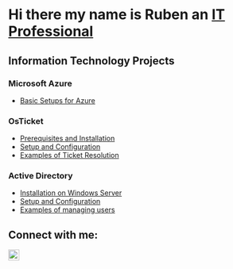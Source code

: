 <h1> Hi there my name is Ruben an  <a href="https://www.linkedin.com/in/ruben-issael-almaguer-84a58631a/">IT Professional</a></h1>

<h2> Information Technology Projects </h2>

<h3><b> Microsoft Azure </b></h3>

  - [Basic Setups for Azure](https://github.com/Ruissal/Azure-Basics)

<h3><b> OsTicket </b></h3>  

  - [Prerequisites and Installation](https://github.com/Ruissal/osticket-install)
  - [Setup and Configuration](https://github.com/Ruissal/osticket-post-config)
  - [Examples of Ticket Resolution](https://github.com/Ruissal/osTicket-Examples)

<h3><b> Active Directory </b></h3>

  - [Installation on Windows Server](https://github.com/Ruissal/Installing-Active-Directory)
  - [Setup and Configuration](https://github.com/Ruissal/Setting-up-Active-Directory)
  - [Examples of managing users](https://github.com/Ruissal/Active-Directory-Examples)
<h2>Connect with me:</h2>

[<img align="left" alt="Ruben-Issael | LinkedIn" width="22px" src="https://cdn.jsdelivr.net/npm/simple-icons@v3/icons/linkedin.svg" />][linkedin]

[linkedin]: https://www.linkedin.com/in/ruben-issael-almaguer-84a58631a

<!--
**Ruissal/ruissal** is a ✨ _special_ ✨ repository because its `README.md` (this file) appears on your GitHub profile.

Here are some ideas to get you started:

- 🔭 I’m currently working on ...
- 🌱 I’m currently learning ...
- 👯 I’m looking to collaborate on ...
- 🤔 I’m looking for help with ...
- 💬 Ask me about ...
- 📫 How to reach me: ...
- 😄 Pronouns: ...
- ⚡ Fun fact: Idk whos reading this but hello! I have watched Stargate SG1 twice through
-->
